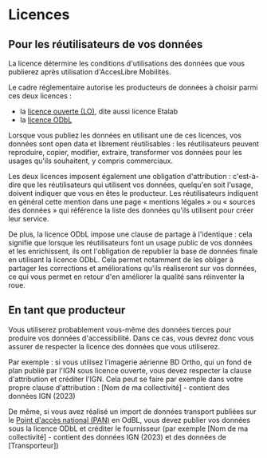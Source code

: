 # Licences

## Pour les réutilisateurs de vos données

La licence détermine les conditions d'utilisations des données que vous publierez après utilisation d'AccesLibre Mobilités.

Le cadre réglementaire autorise les producteurs de données à choisir parmi ces deux licences  :

* la [licence ouverte (LO)](https://www.etalab.gouv.fr/licence-ouverte-open-licence), dite aussi licence Etalab
* la [licence ODbL](https://opendatacommons.org/licenses/odbl/1.0/)

Lorsque vous publiez les données en utilisant une de ces licences, vos données sont open data et librement réutilisables : les réutilisateurs peuvent reproduire, copier, modifier, extraire, transformer vos données pour les usages qu'ils souhaitent, y compris commerciaux.

Les deux licences imposent également une obligation d'attribution : c'est-à-dire que les réutilisateurs qui utilisent vos données, quelqu'en soit l'usage, doivent indiquer que vous en êtes le producteur.
Les réutilisateurs indiquent en général cette mention dans une page « mentions légales » ou « sources des données » qui référence la liste des données qu'ils utilisent pour créer leur service.

De plus, la licence ODbL impose une clause de partage à l'identique : cela signifie que lorsque les réutilisateurs font un usage public de vos données et les enrichissent, ils ont l'obligation de republier la base de données finale en utilisant la licence ODbL.
Cela permet notamment de les obliger à partager les corrections et améliorations qu'ils réaliseront sur vos données, ce qui vous permet en retour d'en améliorer la qualité sans réinventer la roue.

## En tant que producteur

Vous utiliserez probablement vous-même des données tierces pour produire vos données d'accessibilité.
Dans ce cas, vous devrez donc vous assurer de respecter la licence des données que vous utiliserez.

Par exemple : si vous utilisez l'imagerie aérienne BD Ortho, qui un fond de plan publié par l'IGN sous licence ouverte, vous devez respecter la clause d'attribution et créditer l'IGN. Cela peut se faire par exemple dans votre propre clause d'attribution : [Nom de ma collectivité] - contient des données IGN (2023)

De même, si vous avez réalisé un import de données transport publiées sur le [Point d'accès national (PAN)](https://transport.data.gouv.fr/) en OdBL, vous devez publier vos données sous la licence ODbL et créditer le fournisseur (par exemple [Nom de ma collectivité] - contient des données IGN (2023) et des données de [Transporteur])
